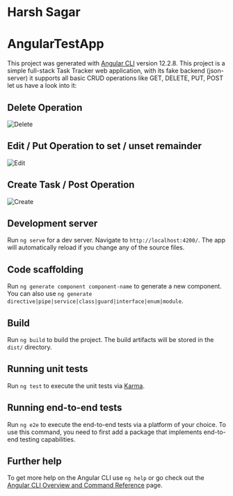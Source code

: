 # Harsh Sagar
# AngularTestApp

This project was generated with [Angular CLI](https://github.com/angular/angular-cli) version 12.2.8. This project is a simple full-stack Task Tracker web application, with its fake backend (json-server) it supports all basic CRUD operations like GET, DELETE, PUT, POST let us have a look into it:

## Delete Operation

![Delete](https://github.com/rishavraj221/task-tracker-angular/blob/main/readmeAssets/delete.gif)

## Edit / Put Operation to set / unset remainder

![Edit](https://github.com/rishavraj221/task-tracker-angular/blob/main/readmeAssets/edit.gif)

## Create Task / Post Operation

![Create](https://github.com/rishavraj221/task-tracker-angular/blob/main/readmeAssets/create.gif)

## Development server

Run `ng serve` for a dev server. Navigate to `http://localhost:4200/`. The app will automatically reload if you change any of the source files.

## Code scaffolding

Run `ng generate component component-name` to generate a new component. You can also use `ng generate directive|pipe|service|class|guard|interface|enum|module`.

## Build

Run `ng build` to build the project. The build artifacts will be stored in the `dist/` directory.

## Running unit tests

Run `ng test` to execute the unit tests via [Karma](https://karma-runner.github.io).

## Running end-to-end tests

Run `ng e2e` to execute the end-to-end tests via a platform of your choice. To use this command, you need to first add a package that implements end-to-end testing capabilities.

## Further help

To get more help on the Angular CLI use `ng help` or go check out the [Angular CLI Overview and Command Reference](https://angular.io/cli) page.
